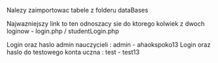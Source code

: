 Nalezy zaimportowac tabele z folderu dataBases

Najwazniejszy link to ten odnoszacy sie do ktorego kolwiek z dwoch loginow - login.php / studentLogin.php

Login oraz haslo admin nauczycieli : admin - ahaokspoko13
Login oraz haslo do testowego konta uczna : test - test13
